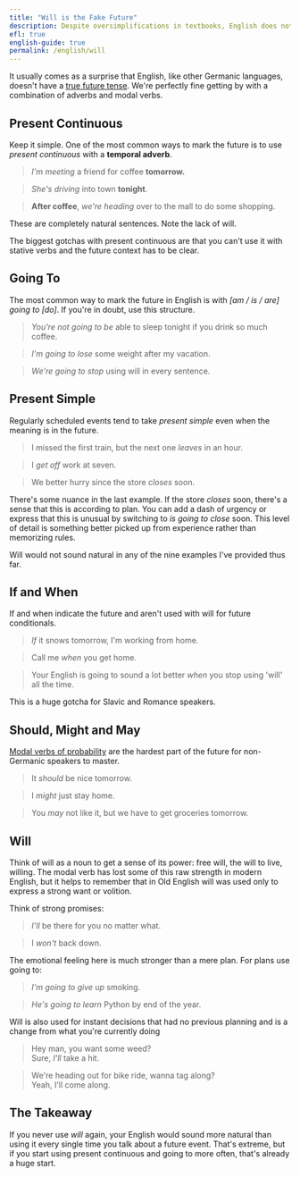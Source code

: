 ```yaml
---
title: "Will is the Fake Future"
description: Despite oversimplifications in textbooks, English does not have a true future tense and many learners overuse will
efl: true
english-guide: true
permalink: /english/will
---
```


It usually comes as a surprise that English, like other Germanic languages, doesn't have a [true future tense][tft].  We're perfectly fine getting by with a combination of adverbs and modal verbs.

## Present Continuous

Keep it simple. One of the most common ways to mark the future is to use *present continuous* with a **temporal adverb**.

> *I'm meeting* a friend for coffee **tomorrow.**  

> *She's driving* into town **tonight**.  

> **After coffee**, *we're heading* over to the mall to do some shopping.

These are completely natural sentences. Note the lack of will.

The biggest gotchas with present continuous are that you can't use it with stative verbs and the future context has to be clear.

## Going To

The most common way to mark the future in English is with *[am / is / are] going to [do]*. If you're in doubt, use this structure.


> *You're not going to be* able to sleep tonight if you drink so much coffee.

> *I'm going to lose* some weight after my vacation.

> *We're going to stop* using will in every sentence.

## Present Simple

Regularly scheduled events tend to take *present simple* even when the meaning is in the future.

> I missed the first train, but the next one *leaves* in an hour.

> I *get off* work at seven.

> We better hurry since the store *closes* soon.

There's some nuance in the last example. If the store *closes* soon, there's a sense that this is according to plan. You can add a dash of urgency or express that this is unusual by switching to *is going to close* soon. This level of detail is something better picked up from experience rather than memorizing rules.  

Will would not sound natural in any of the nine examples I've provided thus far.

## If and When

If and when indicate the future and aren't used with will for future conditionals.

> *If* it snows tomorrow, I'm working from home.

> Call me *when* you get home.

> Your English is going to sound a lot better *when* you stop using 'will' all the time.

This is a huge gotcha for Slavic and Romance speakers.

## Should, Might and May

[Modal verbs of probability][mvp] are the hardest part of the future for non-Germanic speakers to master.

> It *should* be nice tomorrow.

> I *might* just stay home.

> You *may* not like it, but we have to get groceries tomorrow.

## Will

Think of will as a noun to get a sense of its power: free will, the will to live, willing. The modal verb has lost some of this raw strength in modern English, but it helps to remember that in Old English will was used only to express a strong want or volition.

Think of strong promises:

> *I'll* be there for you no matter what.

>  I *won't* back down.

The emotional feeling here is much stronger than a mere plan. For plans use going to:

> *I'm going to give up* smoking.

> *He's going to learn* Python by end of the year.

Will is also used for instant decisions that had no previous planning and is a change from what you're currently doing

> Hey man, you want some weed?  
> Sure, *I'll* take a hit.

> We're heading out for bike ride, wanna tag along?  
> Yeah, I'll come along.

## The Takeaway

If you never use *will* again, your English would sound more natural than using it every single time you talk about a future event. That's extreme, but if you start using present continuous and going to more often, that's already a huge start.

[tft]: https://en.wikipedia.org/wiki/Future_tense#Germanic_languages
[mvp]: /english/modal-verbs-probability-inference
